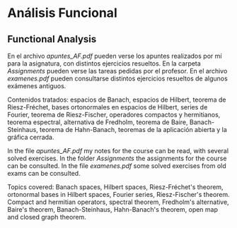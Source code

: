 # Análisis Funcional
## Functional Analysis

En el archivo *apuntes_AF.pdf* pueden verse los apuntes realizados por mí para la asignatura, con distintos ejercicios resueltos. En la carpeta *Assignments* pueden verse las tareas pedidas por el profesor. En el archivo *examenes.pdf* pueden consultarse distintos ejercicios resueltos de algunos exámenes antiguos.

Contenidos tratados: espacios de Banach, espacios de Hilbert, teorema de Riesz-Fréchet, bases ortonormales en espacios de Hilbert, series de Fourier, teorema de Riesz-Fischer, operadores compactos y hermitianos, teorema espectral, alternativa de Fredholm, teorema de Baire, Banach-Steinhaus, teorema de Hahn-Banach, teoremas de la aplicación abierta y la gráfica cerrada.

In the file *apuntes_AF.pdf* my notes for the course can be read, with several solved exercises. In the folder *Assignments* the assignments for the course can be consulted. In the file *examenes.pdf* some solved exercises from old exams can be consulted.

Topics covered: Banach spaces, Hilbert spaces, Riesz-Fréchet's theorem, ortonormal bases in Hilbert spaces, Fourier series, Riesz-Fischer's theorem. Compact and hermitian operators, spectral theorem, Fredholm's alternative, Baire's theorem, Banach-Steinhaus, Hahn-Banach's theorem, open map and closed graph theorem.
